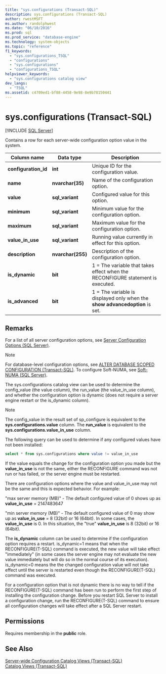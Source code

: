 ```yaml
---
title: "sys.configurations (Transact-SQL)"
description: sys.configurations (Transact-SQL)
author: rwestMSFT
ms.author: randolphwest
ms.date: "06/10/2016"
ms.prod: sql
ms.prod_service: "database-engine"
ms.technology: system-objects
ms.topic: "reference"
f1_keywords:
  - "sys.configurations_TSQL"
  - "configurations"
  - "sys.configurations"
  - "configurations_TSQL"
helpviewer_keywords:
  - "sys.configurations catalog view"
dev_langs:
  - "TSQL"
ms.assetid: c4709ed1-bf88-4458-9e98-8e9b78150441
---
```

# sys.configurations (Transact-SQL)
[!INCLUDE [SQL Server](../../includes/applies-to-version/sqlserver.md)]

  Contains a row for each server-wide configuration option value in the system.  

|Column name|Data type|Description|  
|-----------------|---------------|-----------------|  
|**configuration_id**|**int**|Unique ID for the configuration value.|  
|**name**|**nvarchar(35)**|Name of the configuration option.|  
|**value**|**sql_variant**|Configured value for this option.|  
|**minimum**|**sql_variant**|Minimum value for the configuration option.|  
|**maximum**|**sql_variant**|Maximum value for the configuration option.|  
|**value_in_use**|**sql_variant**|Running value currently in effect for this option.|  
|**description**|**nvarchar(255)**|Description of the configuration option.|  
|**is_dynamic**|**bit**|1 = The variable that takes effect when the RECONFIGURE statement is executed.|  
|**is_advanced**|**bit**|1 = The variable is displayed only when the **show advancedoption** is set.|  
  
 ## Remarks
  For a list of all server configuration options, see [Server Configuration Options &#40;SQL Server&#41;](../../database-engine/configure-windows/server-configuration-options-sql-server.md).  
  
> [!NOTE]  
>  For database-level configuration options, see [ALTER DATABASE SCOPED CONFIGURATION &#40;Transact-SQL&#41;](../../t-sql/statements/alter-database-scoped-configuration-transact-sql.md). To configure Soft-NUMA, see [Soft-NUMA &#40;SQL Server&#41;](../../database-engine/configure-windows/soft-numa-sql-server.md).  
 
The sys.configurations catalog view can be used to determine the config_value (the value column), the run_value (the value_in_use column), and whether the configuration option is dynamic (does not require a server engine restart or the is_dynamic column).

> [!NOTE]
> The config_value in the result set of sp_configure is equivalent to the **sys.configurations.value** column. The **run_value** is equivalent to the **sys.configurations.value_in_use** column.

The following query can be used to determine if any configured values have not been installed:

```SQL
select * from sys.configurations where value != value_in_use
```

If the value equals the change for the configuration option you made but the **value_in_use** is not the same, either the RECONFIGURE command was not run or has failed, or the server engine must be restarted.

There are  configuration options where the value and value_in_use may not be the same and this is expected behavior. For example:

"max server memory (MB)" - The default configured value of 0 shows up as **value_in_use** = 2147483647<br>

"min server memory (MB)" - The default configured value of 0 may show up as **value_in_use** = 8 (32bit) or 16 (64bit). In some cases, the **value_in_use** is 0. In this situation, the "true" **value_in_use** is 8 (32bit) or 16 (64bit).


The **is_dynamic** column can be used to determine if the configuration option requires a restart. is_dynamic=1 means that when the RECONFIGURE(T-SQL) command is executed, the new value will take effect "immediately" (in some cases the server engine may not evaluate the new value immediately but will do so in the normal course of its execution). is_dynamic=0 means the the changed configuration value will not take effect until the server is restarted even though the RECONFIGURE(T-SQL) command was executed.

For a configuration option that is not dynamic there is no way to tell if the RECONFIGURE(T-SQL) command has been run to perform the first step of installing the configuration change. Before you restart SQL Server to install a configuration change, run the RECONFIGURE(T-SQL) command to ensure all configuration changes will take effect after a SQL Server restart. 
 
 
## Permissions  
 Requires membership in the **public** role.
  
## See Also  
 [Server-wide Configuration Catalog Views &#40;Transact-SQL&#41;](../../relational-databases/system-catalog-views/server-wide-configuration-catalog-views-transact-sql.md)   
 [Catalog Views &#40;Transact-SQL&#41;](../../relational-databases/system-catalog-views/catalog-views-transact-sql.md)  
  
  
